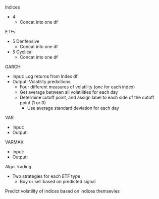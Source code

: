 Indices
* 4
  * Concat into one df

ETFs
* 5 Denfensive
  * Concat into one df
* 5 Cyclical
  * Concat into one df

GARCH
* Input: Log returns from Index df 
* Output: Volatility predictions
  * Four different measures of volatility (one for each index)
  * Get average between all volatilities for each day
  * Determine cutoff point, and assign label to each side of the cutoff point (1 or 0)
    * Use average standard deviation for each day
  
VAR
* Input:
* Output:

VARMAX
* Input:
* Output:

Algo Trading
* Two strategies for each ETF type
  * Buy or sell based on predicted signal

Predict volatility of indices based on indices themsevles
